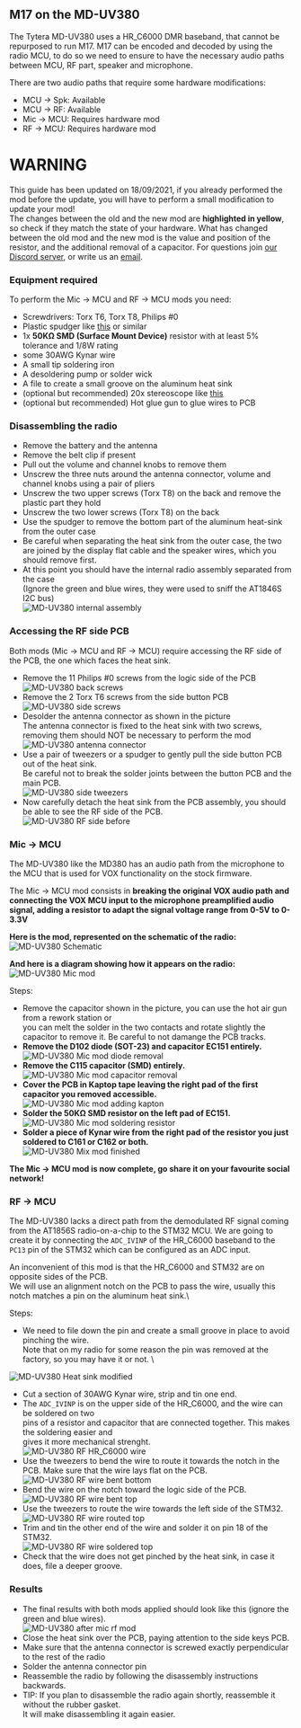 ## M17 on the MD-UV380
The Tytera MD-UV380 uses a HR_C6000 DMR baseband, that cannot be repurposed to run M17.
M17 can be encoded and decoded by using the radio MCU, to do so we need to ensure to have the
necessary audio paths between MCU, RF part, speaker and microphone.

There are two audio paths that require some hardware modifications:
- MCU → Spk: Available
- MCU → RF: Available
- Mic → MCU: Requires hardware mod
- RF → MCU: Requires hardware mod

# __WARNING__
This guide has been updated on 18/09/2021, if you already performed the mod before the update, you will have to perform a small modification to update your mod! \
The changes between the old and the new mod are **highlighted in yellow**, so check if they match the state of your hardware.
What has changed between the old mod and the new mod is the value and position of the resistor, and the additional removal of a capacitor.
For questions join [our Discord server](https://discord.gg/jZ9t8XTbmd), or write us an [email](https://openrtx.org/#/?id=the-openrtx-project).

### Equipment required
To perform the Mic → MCU and RF → MCU mods you need:
- Screwdrivers: Torx T6, Torx T8, Philips #0
- Plastic spudger like [this](https://it.aliexpress.com/item/32834353313.html) or similar
- 1x **50KΩ SMD (Surface Mount Device)** resistor with at least 5% tolerance and 1/8W rating
- some 30AWG Kynar wire
- A small tip soldering iron
- A desoldering pump or solder wick
- A file to create a small groove on the aluminum heat sink
- (optional but recommended) 20x stereoscope like [this](https://www.amazon.it/BRESSER-8852000-Stereomicroscopio-Bresser-Junior/dp/B001UJJGV4)
- (optional but recommended) Hot glue gun to glue wires to PCB

### Disassembling the radio
- Remove the battery and the antenna
- Remove the belt clip if present
- Pull out the volume and channel knobs to remove them
- Unscrew the three nuts around the antenna connector, volume and channel knobs using a pair of
  pliers
- Unscrew the two upper screws (Torx T8) on the back and remove the plastic part they hold
- Unscrew the two lower screws (Torx T8) on the back
- Use the spudger to remove the bottom part of the aluminum heat-sink from the outer case
- Be careful when separating the heat sink from the outer case, the two are joined by the display
  flat cable and the speaker wires, which you should remove first.
- At this point you should have the internal radio assembly separated from the case\
(Ignore the green and blue wires, they were used to sniff the AT1846S I2C bus)\
![MD-UV380 internal assembly](_media/uv380_front_back.jpg)

### Accessing the RF side PCB
Both mods (Mic → MCU and RF → MCU) require accessing the RF side of the PCB, 
the one which faces the heat sink.

- Remove the 11 Philips #0 screws from the logic side of the PCB \
![MD-UV380 back screws](_media/uv380_back_screws.jpg)
- Remove the 2 Torx T6 screws from the side button PCB \
![MD-UV380 side screws](_media/uv380_side_screws.jpg)
- Desolder the antenna connector as shown in the picture \
The antenna connector is fixed to the heat sink with two screws,
removing them should NOT be necessary to perform the mod
![MD-UV380 antenna connector](_media/uv380_antenna.jpg)
- Use a pair of tweezers or a spudger to gently pull the side button PCB out of the heat sink. \
Be careful not to break the solder joints between the button PCB and the main PCB. \
![MD-UV380 side tweezers](_media/uv380_side_tweezers.jpg)
- Now carefully detach the heat sink from the PCB assembly, you should be able to see the RF side of
  the PCB. \
![MD-UV380 RF side before](_media/uv380_rf_before.jpg)


### Mic → MCU
The MD-UV380 like the MD380 has an audio path from the microphone to the MCU that is used for VOX
functionality on the stock firmware.

The Mic → MCU mod consists in **breaking the original VOX audio path and connecting the VOX
MCU input to the microphone preamplified audio signal, adding a resistor to adapt the
signal voltage range from 0-5V to 0-3.3V**

**Here is the mod, represented on the schematic of the radio:** \
![MD-UV380 Schematic](_media/audio_mod_schematic.svg)

**And here is a diagram showing how it appears on the radio:** \
![MD-UV380 Mic mod](_media/uv380_mic_mod.jpg)

Steps:
- Remove the capacitor shown in the picture, you can use the hot air gun from a rework station or \
  you can melt the solder in the two contacts and rotate slightly the capacitor to remove it.
  Be careful to not damange the PCB tracks.
- **Remove the D102 diode (SOT-23) and capacitor EC151 entirely.** \
![MD-UV380 Mic mod diode removal](_media/uv380_mic_diode_remove.jpg)
- **Remove the C115 capacitor (SMD) entirely.** \
![MD-UV380 Mic mod capacitor removal](_media/uv380_mic_cap_remove.jpg)
- **Cover the PCB in Kaptop tape leaving the right pad of the first capacitor you removed accessible.** \
![MD-UV380 Mic mod adding kapton](_media/uv380_mic_kapton.jpg)
- **Solder the 50KΩ SMD resistor on the left pad of EC151.** \
![MD-UV380 Mic mod soldering resistor](_media/uv380_mic_resistor.jpg)
- **Solder a piece of Kynar wire from the right pad of the resistor you just soldered to C161 or C162 or both.** \
![MD-UV380 Mix mod finished](_media/uv380_mic_wire.jpg)

**The Mic → MCU mod is now complete, go share it on your favourite social network!**

### RF → MCU
The MD-UV380 lacks a direct path from the demodulated RF signal coming from the AT1856S
radio-on-a-chip to the STM32 MCU.
We are going to create it by connecting the `ADC_IVINP` of the HR_C6000 baseband to the `PC13` pin
of the STM32 which can be configured as an ADC input.

An inconvenient of this mod is that the HR_C6000 and STM32 are on opposite sides of the PCB. \
We will use an alignment notch on the PCB to pass the wire, usually this notch matches a pin on the
aluminum heat sink.\

Steps:
- We need to file down the pin and create a small groove in place to avoid pinching the wire. \
Note that on my radio for some reason the pin was removed at the factory, so you may have it or not. \

![MD-UV380 Heat sink modified](_media/uv380_heat_sink.jpg)
- Cut a section of 30AWG Kynar wire, strip and tin one end.
- The `ADC_IVINP` is on the upper side of the HR_C6000, and the wire can be soldered on two \
  pins of a resistor and capacitor that are connected together. This makes the soldering easier and \
  gives it more mechanical strenght. \
![MD-UV380 RF HR_C6000 wire](_media/uv380_rf_wire1.jpg)
- Use the tweezers to bend the wire to route it towards the notch in the PCB. 
  Make sure that the wire lays flat on the PCB. \
![MD-UV380 RF wire bent bottom](_media/uv380_rf_wire2.jpg)
- Bend the wire on the notch toward the logic side of the PCB. \
![MD-UV380 RF wire bent top](_media/uv380_rf_wire3.jpg)
- Use the tweezers to route the wire towards the left side of the STM32. \
![MD-UV380 RF wire routed top](_media/uv380_rf_wire4.jpg)
- Trim and tin the other end of the wire and solder it on pin 18 of the STM32. \
![MD-UV380 RF wire soldered top](_media/uv380_rf_wire5.jpg)
- Check that the wire does not get pinched by the heat sink, in case it does, file a deeper groove.

### Results
- The final results with both mods applied should look like this (ignore the green and blue wires).\
![MD-UV380 after mic rf mod](_media/uv380_mod_after.jpg)
- Close the heat sink over the PCB, paying attention to the side keys PCB.
- Make sure that the antenna connector is screwed exactly perpendicular to the rest of the radio
- Solder the antenna connector pin
- Reassemble the radio by following the disassembly instructions backwards.
- TIP: If you plan to disassemble the radio again shortly, reassemble it without the rubber gasket.\
  It will make disassembling it again easier.

